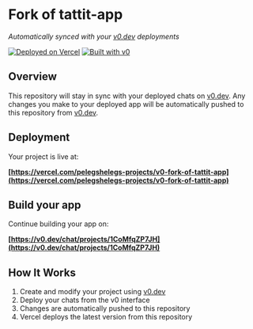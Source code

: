 # Fork of tattit-app

*Automatically synced with your [v0.dev](https://v0.dev) deployments*

[![Deployed on Vercel](https://img.shields.io/badge/Deployed%20on-Vercel-black?style=for-the-badge&logo=vercel)](https://vercel.com/pelegshelegs-projects/v0-fork-of-tattit-app)
[![Built with v0](https://img.shields.io/badge/Built%20with-v0.dev-black?style=for-the-badge)](https://v0.dev/chat/projects/1CoMfqZP7JH)

## Overview

This repository will stay in sync with your deployed chats on [v0.dev](https://v0.dev).
Any changes you make to your deployed app will be automatically pushed to this repository from [v0.dev](https://v0.dev).

## Deployment

Your project is live at:

**[https://vercel.com/pelegshelegs-projects/v0-fork-of-tattit-app](https://vercel.com/pelegshelegs-projects/v0-fork-of-tattit-app)**

## Build your app

Continue building your app on:

**[https://v0.dev/chat/projects/1CoMfqZP7JH](https://v0.dev/chat/projects/1CoMfqZP7JH)**

## How It Works

1. Create and modify your project using [v0.dev](https://v0.dev)
2. Deploy your chats from the v0 interface
3. Changes are automatically pushed to this repository
4. Vercel deploys the latest version from this repository